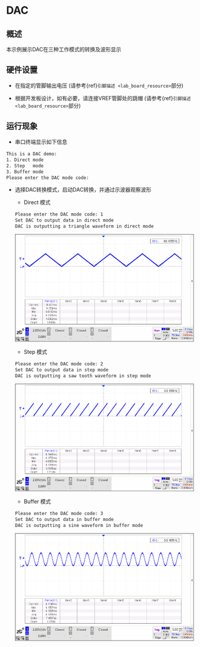 # DAC

## 概述

本示例展示DAC在三种工作模式的转换及波形显示

## 硬件设置

- 在指定的管脚输出电压 (请参考{ref}`引脚描述 <lab_board_resource>`部分)

- 根据开发板设计，如有必要，请连接VREF管脚处的跳帽  (请参考{ref}`引脚描述 <lab_board_resource>`部分)

## 运行现象

- 串口终端显示如下信息

```console
This is a DAC demo:
1. Direct mode
2. Step   mode
3. Buffer mode
Please enter the DAC mode code:
```

- 选择DAC转换模式，启动DAC转换，并通过示波器观察波形

  - Direct 模式

  ```console
  Please enter the DAC mode code: 1
  Set DAC to output data in direct mode
  DAC is outputting a triangle waveform in direct mode
  ```
  ![](../../../../../assets/sdk/samples/dac_direct_mode.png)

  - Step 模式

  ```console
  Please enter the DAC mode code: 2
  Set DAC to output data in step mode
  DAC is outputting a saw tooth waveform in step mode
  ```
  ![](../../../../../assets/sdk/samples/dac_step_mode.png)

  - Buffer 模式

  ```console
  Please enter the DAC mode code: 3
  Set DAC to output data in buffer mode
  DAC is outputting a sine waveform in buffer mode
  ```
  ![](../../../../../assets/sdk/samples/dac_buffer_mode.png)
